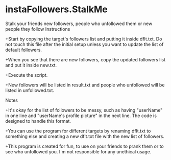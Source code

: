 # instaFollowers.StalkMe
Stalk your friends new followers, people who unfollowed them or new people they follow
Instructions

   +Start by copying the target's followers list and putting it inside dflt.txt. Do not touch this file after the initial setup unless you want to update the list of default followers.
   
   +When you see that there are new followers, copy the updated followers list and put it inside new.txt.
   
   +Execute the script.
   
   +New followers will be listed in result.txt and people who unfollowed will be listed in unfollowed.txt.
   

Notes

   +It's okay for the list of followers to be messy, such as having "userName" in one line and "userName's profile picture" in the next line. The code is designed to handle this format.
   
   +You can use the program for different targets by renaming dflt.txt to something else and creating a new dflt.txt file with the new list of followers.
   
   +This program is created for fun, to use on your friends to prank them or to see who unfollowed you. I'm not responsible for any unethical usage.
